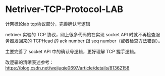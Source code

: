 # Netriver-TCP-Protocol-LAB

计网概论lab tcp协议部分，完善确认号逻辑

netriver 实验的 TCP 协议，网上很多代码的在实现 socket API 时就不再检查服务器发回来的 TCPHead 的 ack number 跟 seq number（或者检查方法错误）。

主要完善了 socket API 中的确认号逻辑，更好理解 TCP 握手逻辑。

改逻辑的清晰表述参考：https://blog.csdn.net/weijuqie0697/article/details/81362158
